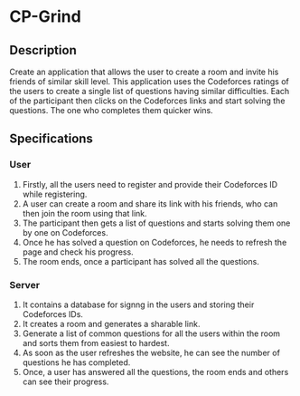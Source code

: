 # CP-Grind

## Description
Create an application that allows the user to create a room and invite his friends of similar skill level. This application uses the Codeforces ratings of the users to create a single list of questions having similar difficulties. Each of the participant then clicks on the Codeforces links and start solving the questions. The one who completes them quicker wins.

## Specifications

### User
1. Firstly, all the users need to register and provide their Codeforces ID while registering.
1. A user can create a room and share its link with his friends, who can then join the room using that link.
1. The participant then gets a list of questions and starts solving them one by one on Codeforces.
1. Once he has solved a question on Codeforces, he needs to refresh the page and check his progress.
1. The room ends, once a participant has solved all the questions.

### Server
1. It contains a database for signng in the users and storing their Codeforces IDs.
1. It creates a room and generates a sharable link.
1. Generate a list of common questions for all the users within the room and sorts them from easiest to hardest.
1. As soon as the user refreshes the website, he can see the number of questions he has completed.
1. Once, a user has answered all the questions, the room ends and others can see their progress.
